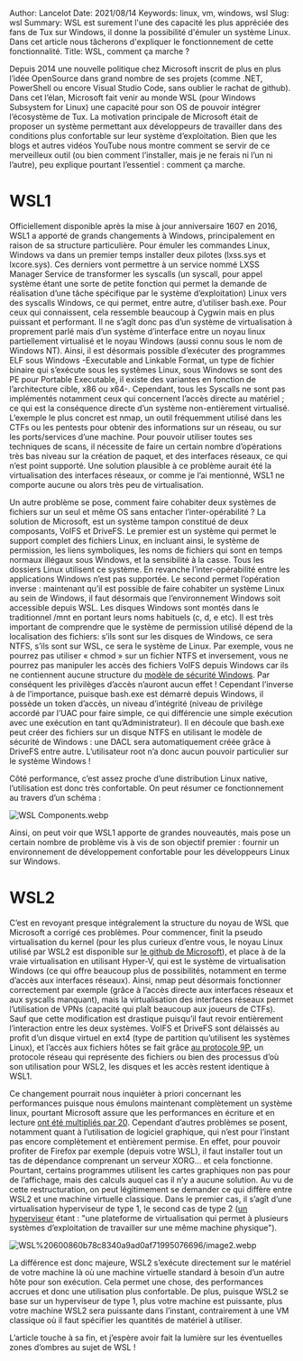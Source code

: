 Author: Lancelot
Date: 2021/08/14
Keywords: linux, vm, windows, wsl
Slug: wsl
Summary: WSL est surement l'une des capacité les plus appréciée des fans de Tux sur Windows, il donne la possibilité d'émuler un système Linux. Dans cet article nous tâcherons d'expliquer le fonctionnement de cette fonctionnalité.
Title: WSL, comment ça marche ?

Depuis 2014 une nouvelle politique chez Microsoft inscrit de plus en plus l’idée OpenSource dans grand nombre de ses projets (comme .NET, PowerShell ou encore Visual Studio Code, sans oublier le rachat de github). Dans cet l’élan, Microsoft fait venir au monde WSL (pour Windows Subsystem for Linux) une capacité pour son OS de pouvoir intégrer l’écosystème de Tux. La motivation principale de Microsoft était de proposer un système permettant aux développeurs de travailler dans des conditions plus confortable sur leur système d’exploitation. Bien que les blogs et autres vidéos YouTube nous montre comment se servir de ce merveilleux outil (ou bien comment l’installer, mais je ne ferais ni l’un ni l’autre), peu explique pourtant l’essentiel : comment ça marche.

# WSL1

Officiellement disponible après la mise à jour anniversaire 1607 en 2016, WSL1 a apporté de grands changements à Windows, principalement en raison de sa structure particulière. Pour émuler les commandes Linux, Windows va dans un premier temps installer deux pilotes (lxss.sys et lxcore.sys). Ces derniers vont permettre à un service nommé LXSS Manager Service de transformer les syscalls (un syscall, pour appel système étant une sorte de petite fonction qui permet la demande de réalisation d’une tâche spécifique par le système d’exploitation) Linux vers des syscalls Windows, ce qui permet, entre autre, d’utiliser bash.exe. Pour ceux qui connaissent, cela ressemble beaucoup à Cygwin mais en plus puissant et performant. Il ne s’agît donc pas d’un système de virtualisation à proprement parlé mais d’un système d’interface entre un noyau linux partiellement virtualisé et le noyau Windows (aussi connu sous le nom de Windows NT). Ainsi, il est désormais possible d’exécuter des programmes ELF sous Windows -Executable and Linkable Format, un type de fichier binaire qui s’exécute sous les systèmes Linux, sous Windows se sont des PE pour Portable Executable, il existe des variantes en fonction de l’architecture cible, x86 ou x64-. Cependant, tous les Syscalls ne sont pas implémentés notamment ceux qui concernent l’accès directe au matériel ; ce qui est la conséquence directe d’un système non-entièrement virtualisé. L’exemple le plus concret est nmap, un outil fréquemment utilisé dans les CTFs ou les pentests pour obtenir des informations sur un réseau, ou sur les ports/services d’une machine. Pour pouvoir utiliser toutes ses techniques de scans, il nécessite de faire un certain nombre d’opérations très bas niveau sur la création de paquet, et des interfaces réseaux, ce qui n’est point supporté. Une solution plausible à ce problème aurait été la virtualisation des interfaces réseaux, or comme je l’ai mentionné, WSL1 ne comporte aucune ou alors très peu de virtualisation.

Un autre problème se pose, comment faire cohabiter deux systèmes de fichiers sur un seul et même OS sans entacher l’inter-opérabilité ? La solution de Microsoft, est un système tampon constitué de deux composants, VoIFS et DriveFS. Le premier est un système qui permet le support complet des fichiers Linux, en incluant ainsi, le système de permission, les liens symboliques, les noms de fichiers qui sont en temps normaux illégaux sous Windows, et la sensibilité à la casse. Tous les dossiers Linux utilisent ce système. En revanche l’inter-opérabilité entre les applications Windows n’est pas supportée. Le second permet l’opération inverse : maintenant qu’il est possible de faire cohabiter un système Linux au sein de Windows, il faut désormais que l’environnement Windows soit accessible depuis WSL. Les disques Windows sont montés dans le traditionnel /mnt en portant leurs noms habituels (c, d, e etc). Il est très important de comprendre que le système de permission utilisé dépend de la localisation des fichiers: s’ils sont sur les disques de Windows, ce sera NTFS, s’ils sont sur WSL, ce sera le système de Linux. Par exemple, vous ne pourrez pas utiliser « chmod » sur un fichier NTFS et inversement, vous ne pourrez pas manipuler les accès des fichiers VoIFS depuis Windows car ils ne contiennent aucune structure du [modèle de sécurité Windows](https://ilearned.eu.org/secu_windows.html). Par conséquent les privilèges d’accès n’auront aucun effet ! Cependant l’inverse à de l’importance, puisque bash.exe est démarré depuis Windows, il possède un token d’accès, un niveau d’intégrité (niveau de privilège accordé par l’UAC pour faire simple, ce qui différencie une simple exécution avec une exécution en tant qu’Administrateur). Il en découle que bash.exe peut créer des fichiers sur un disque NTFS en utilisant le modèle de sécurité de Windows : une DACL sera automatiquement créée grâce à DriveFS entre autre. L’utilisateur root n’a donc aucun pouvoir particulier sur le système Windows !

Côté performance, c’est assez proche d’une distribution Linux native, l’utilisation est donc très confortable. On peut résumer ce fonctionnement au travers d’un schéma :

![WSL Components.webp](/static/img/wsl/WSL_Components.webp)

Ainsi, on peut voir que WSL1 apporte de grandes nouveautés, mais pose un certain nombre de problème vis à vis de son objectif premier : fournir un environnement de développement confortable pour les développeurs Linux sur Windows.

# WSL2

C’est en revoyant presque intégralement la structure du noyau de WSL que Microsoft a corrigé ces problèmes. Pour commencer, finit la pseudo virtualisation du kernel (pour les plus curieux d’entre vous, le noyau Linux utilisé par WSL2 est disponible sur [le github de Microsoft](https://github.com/microsoft/WSL2-Linux-Kernel)), et place à de la vraie virtualisation en utilisant Hyper-V, qui est le système de virtualisation Windows (ce qui offre beaucoup plus de possibilités, notamment en terme d’accès aux interfaces réseaux). Ainsi, nmap peut désormais fonctionner correctement par exemple (grâce à l’accès directe aux interfaces réseaux et aux syscalls manquant), mais la virtualisation des interfaces réseaux permet l’utilisation de VPNs (capacité qui plaît beaucoup aux joueurs de CTFs). Sauf que cette modification est drastique puisqu’il faut revoir entièrement l’interaction entre les deux systèmes. VoIFS et DriveFS sont délaissés au profit d’un disque virtuel en ext4 (type de partition qu’utilisent les systèmes Linux), et l’accès aux fichiers hôtes se fait grâce [au protocole 9P](https://en.wikipedia.org/wiki/9P_(protocol)), un protocole réseau qui représente des fichiers ou bien des processus d’où son utilisation pour WSL2, les disques et les accès restent identique à WSL1.

Ce changement pourrait nous inquiéter à priori concernant les performances puisque nous émulons maintenant complètement un système linux, pourtant Microsoft assure que les performances en écriture et en lecture [ont été multipliés par 20](https://docs.microsoft.com/fr-fr/windows/wsl/compare-versions). Cependant d’autres problèmes se posent, notamment quant à l’utilisation de logiciel graphique, qui n’est pour l’instant pas encore complètement et entièrement permise. En effet, pour pouvoir profiter de Firefox par exemple (depuis votre WSL), il faut installer tout un tas de dépendance comprenant un serveur XORG… et cela fonctionne. Pourtant, certains programmes utilisent les cartes graphiques non pas pour de l’affichage, mais des calculs auquel cas il n’y a aucune solution. Au vu de cette restructuration, on peut légitimement se demander ce qui diffère entre WSL2 et une machine virtuelle classique. Dans le premier cas, il s’agît d’une virtualisation hyperviseur de type 1, le second cas de type 2 ([un hyperviseur](https://fr.wikipedia.org/wiki/Hyperviseur) étant : "une plateforme de virtualisation qui permet à plusieurs systèmes d’exploitation de travailler sur une même machine physique").

![WSL%20600860b78c8340a9ad0af71995076696/image2.webp](/static/img/wsl/image2.webp)

La différence est donc majeure, WSL2 s’exécute directement sur le matériel de votre machine là où une machine virtuelle standard à besoin d’un autre hôte pour son exécution. Cela permet une chose, des performances accrues et donc une utilisation plus confortable. De plus, puisque WSL2 se base sur un hyperviseur de type 1, plus votre machine est puissante, plus votre machine WSL2 sera puissante dans l’instant, contrairement à une VM classique où il faut spécifier les quantités de matériel à utiliser.

L’article touche à sa fin, et j’espère avoir fait la lumière sur les éventuelles zones d’ombres au sujet de WSL !

